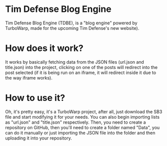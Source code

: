 # Tim Defense Blog Engine

Tim Defense Blog Engine (TDBE), is a "blog engine" powered by TurboWarp, made for the upcoming Tim Defense's new website).

# How does it work?

It works by basically fetching data from the JSON files (url.json and title.json) into the project, clicking on one of the posts will redirect into the post selected (if it is being run on an iframe, it will redirect inside it due to the way iframe works).

# How to use it?

Oh, it's pretty easy, it's a TurboWarp project, after all, just download the SB3 file and start modifying it for your needs. You can also begin importing lists as "url.json" and "title.json" respectively. Then, you need to create a repository on GitHub, then you'll need to create a folder named "Data", you can do it manually or just importing the JSON file into the folder and then uploading it into your repository.
